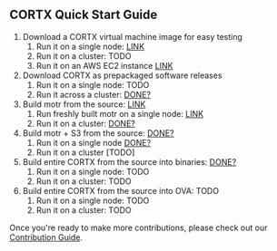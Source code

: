  ## CORTX Quick Start Guide
 
 1. Download a CORTX virtual machine image for easy testing
    1. Run it on a single node: [LINK](doc/CORTX_on_Open_Virtual_Appliance.rst)
    1. Run it on a cluster: TODO
    1. Run it on an AWS EC2 instance [LINK](doc/integrations/AWS_EC2.md)
1. Download CORTX as prepackaged software releases
    1. Run it on a single node: TODO
    1. Run it across a cluster: [DONE?](doc/scaleout/README.rst)
1. Build motr from the source: [LINK](https://github.com/Seagate/cortx-motr/blob/main/doc/Quick-Start-Guide.rst)
    1. Run freshly built motr on a single node: [LINK](https://github.com/Seagate/cortx-motr/blob/main/doc/Quick-Start-Guide.rst)
    1. Run it on a cluster: [DONE?](https://github.com/Seagate/cortx/wiki/Build-Motr-from-Source-in-a-Cluster)
1. Build motr + S3 from the source: [DONE?](https://github.com/Seagate/cortx-s3server/blob/main/docs/CORTX-S3%20Server%20Quick%20Start%20Guide.md)
    1. Run it on a single node [DONE?](https://github.com/Seagate/cortx-s3server/blob/main/docs/CORTX-S3%20Server%20Quick%20Start%20Guide.md)
    1. Run it on a cluster [TODO]
1. Build entire CORTX from the source into binaries: [DONE?](https://github.com/Seagate/cortx/blob/main/doc/Release_Build_Creation.rst)
    1. Run it on a single node: TODO 
    1. Run it on a cluster: TODO
1. Build entire CORTX from the source into OVA: TODO
    1. Run it on a single node: TODO 
    1. Run it on a cluster: TODO

    
Once you're ready to make more contributions, please check out our [Contribution Guide](CONTRIBUTING.md).


